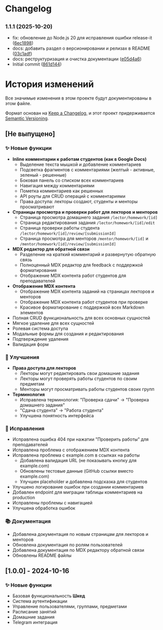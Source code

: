 # Changelog

## <small>1.1.1 (2025-10-20)</small>

* fix: обновление до Node.js 20 для исправления ошибки release-it ([6ec1898](https://github.com/PvUtrix/shked/commit/6ec1898))
* docs: добавить раздел о версионировании и релизах в README ([03c1adf](https://github.com/PvUtrix/shked/commit/03c1adf))
* docs: реструктуризация и очистка документации ([e05d4a6](https://github.com/PvUtrix/shked/commit/e05d4a6))
* Initial commit ([861d144](https://github.com/PvUtrix/shked/commit/861d144))

# История изменений

Все значимые изменения в этом проекте будут документированы в этом файле.

Формат основан на [Keep a Changelog](https://keepachangelog.com/ru/1.0.0/),
и этот проект придерживается [Semantic Versioning](https://semver.org/lang/ru/).

## [Не выпущено]

### ✨ Новые функции
- **Inline комментарии к работам студентов (как в Google Docs)**
  - Выделение текста мышкой и добавление комментариев
  - Подсветка фрагментов с комментариями (желтый - активные, зеленый - решенные)
  - Боковая панель со списком всех комментариев
  - Навигация между комментариями
  - Пометка комментариев как решенных
  - API роуты для CRUD операций с комментариями
  - Права доступа: лекторы создают, студенты и менторы просматривают
- **Страницы просмотра и проверки работ для лекторов и менторов**
  - Страница просмотра домашнего задания `/lector/homework/[id]`
  - Страница редактирования задания `/lector/homework/[id]/edit`
  - Страница проверки работы студента `/lector/homework/[id]/review/[submissionId]`
  - Страница просмотра для менторов `/mentor/homework/[id]` и `/mentor/homework/[id]/review/[submissionId]`
- **MDX редактор для обратной связи**
  - Разделение на краткий комментарий и развернутую обратную связь
  - Полноценный MDX редактор для feedback с поддержкой форматирования
  - Отображение MDX контента работ студентов для преподавателей
- **Отображение MDX контента**
  - Отображение MDX контента заданий на страницах лекторов и менторов
  - Отображение MDX контента работ студентов при проверке
  - Красивое форматирование с поддержкой всех Markdown элементов
- Полная CRUD функциональность для всех основных сущностей
- Мягкое удаление для всех сущностей
- Ролевая система доступа
- Модальные формы для создания и редактирования
- Подтверждение удаления
- Валидация форм

### 🔧 Улучшения
- **Права доступа для лекторов**
  - Лекторы могут редактировать свои домашние задания
  - Лекторы могут проверять работы студентов по своим предметам
  - Менторы могут просматривать работы студентов своих групп
- **Терминология**
  - Исправлена терминология: "Проверка сдачи" → "Проверка домашнего задания"
  - "Сдача студента" → "Работа студента"
  - Улучшена понятность интерфейса

### 🐛 Исправления
- Исправлена ошибка 404 при нажатии "Проверить работы" для преподавателей
- Исправлена проблема с отображением MDX контента
- Исправлена проблема с example.com в ссылках на работы
  - Добавлена валидация URL (не показывать кнопку для example.com)
  - Обновлены тестовые данные (GitHub ссылки вместо example.com)
  - Улучшен placeholder и добавлена подсказка для студентов
- Улучшено логирование ошибок при создании комментариев
- Добавлен endpoint для миграции таблицы комментариев на production
- Исправлены проблемы с навигацией
- Улучшена обработка ошибок

### 📚 Документация
- Добавлена документация по новым страницам для лекторов и менторов
- Обновлена документация по ролям пользователей
- Добавлена документация по MDX редактору обратной связи
- Обновлены README файлы

## [1.0.0] - 2024-10-16

### ✨ Новые функции
- Базовая функциональность **Шкед**
- Система аутентификации
- Управление пользователями, группами, предметами
- Расписание занятий
- Домашние задания
- Telegram интеграция
